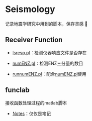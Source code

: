 # Seismology
记录地震学研究中用到的脚本，保存灵感 :eyes:
## Receiver Function
- [lsresp.pl](https://github.com/seisboy/Seismology/blob/master/Receiver%20Function/lsresp.pl)：检测仪器响应文件是否存在

- [numENZ.pl](https://github.com/seisboy/Seismology/blob/master/Receiver%20Function/numENZ.pl)：检测ENZ三分量的数目

- [runnumENZ.pl](https://github.com/seisboy/Seismology/blob/master/Receiver%20Function/runnumENZ.pl)：配合[numENZ.pl](https://github.com/seisboy/Seismology/blob/master/Receiver%20Function/numENZ.pl)使用
## funclab
接收函数处理过程的matlab脚本
- [Notes](https://github.com/seisboy/Seismology/blob/master/funclab/Notes)：仅仅是笔记
